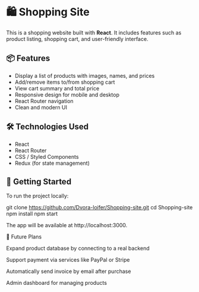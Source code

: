 # 🛍️ Shopping Site

This is a shopping website built with **React**. 
It includes features such as product listing, shopping cart, and user-friendly interface.

## 📦 Features

- Display a list of products with images, names, and prices
- Add/remove items to/from shopping cart
- View cart summary and total price
- Responsive design for mobile and desktop
- React Router navigation
- Clean and modern UI

## 🛠️ Technologies Used

- React
- React Router
- CSS / Styled Components 
- Redux (for state management)

## 🚀 Getting Started

To run the project locally:

git clone https://github.com/Dvora-loifer/Shopping-site.git
cd Shopping-site
npm install
npm start

The app will be available at http://localhost:3000.

🧩 Future Plans

Expand product database by connecting to a real backend

Support payment via services like PayPal or Stripe

Automatically send invoice by email after purchase

Admin dashboard for managing products
